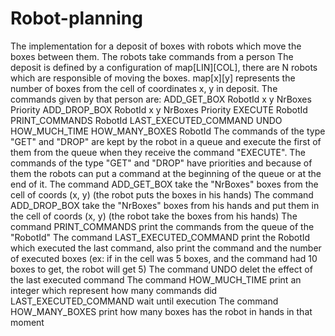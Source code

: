 # Robot-planning
The implementation for a deposit of boxes with robots which move the boxes between them. The robots take commands from a person
  The deposit is defined by a configuration of map[LIN][COL], there are N robots which are responsible of moving the boxes. map[x][y] represents the number of boxes from the cell of coordinates x, y in deposit. The commands given by that person are:
    ADD_GET_BOX RobotId x y NrBoxes Priority
    ADD_DROP_BOX RobotId x y NrBoxes Priority
    EXECUTE RobotId
    PRINT_COMMANDS RobotId
    LAST_EXECUTED_COMMAND
    UNDO
    HOW_MUCH_TIME
    HOW_MANY_BOXES RobotId
  The commands of the type "GET" and "DROP" are kept by the robot in a queue and execute the first of them from the queue when they receive the command "EXECUTE". The commands of the type "GET" and "DROP" have priorities and because of them the robots can put a command at the beginning of the queue or at the end of it.
  The command ADD_GET_BOX take the "NrBoxes" boxes from the cell of coords (x, y) (the robot puts the boxes in his hands)
  The command ADD_DROP_BOX take the "NrBoxes" boxes from his hands and put them in the cell of coords (x, y) (the robot take the boxes from his hands)
  The command PRINT_COMMANDS print the commands from the queue of the "RobotId"
  The command LAST_EXECUTED_COMMAND print the RobotId which executed the last command, also print the command and the number of executed boxes (ex: if in the cell was 5 boxes, and the command had 10 boxes to get, the robot will get 5)
  The command UNDO delet the effect of the last executed command
  The command HOW_MUCH_TIME print an integer which represent how many commands did LAST_EXECUTED_COMMAND wait until execution
  The command HOW_MANY_BOXES print how many boxes has the robot in hands in that moment
